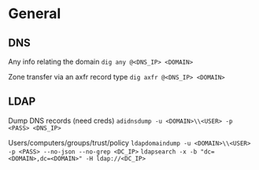 # General
## DNS
Any info relating the domain
`dig any @<DNS_IP> <DOMAIN>`

Zone transfer via an axfr record type
`dig axfr @<DNS_IP> <DOMAIN>`

## LDAP
Dump DNS records (need creds)
`adidnsdump -u <DOMAIN>\\<USER> -p <PASS> <DNS_IP>`

Users/computers/groups/trust/policy
`ldapdomaindump -u <DOMAIN>\\<USER> -p <PASS> --no-json --no-grep <DC_IP>`
`ldapsearch -x -b "dc=<DOMAIN>,dc=<DOMAIN>" -H ldap://<DC_IP>`